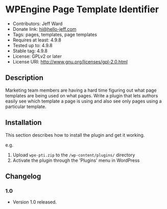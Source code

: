 # WPEngine Page Template Identifier
* Contributors: Jeff Ward
* Donate link: hi@hello-jeff.com
* Tags: pages, templates, page templates
* Requires at least: 4.9.8
* Tested up to: 4.9.8
* Stable tag: 4.9.8
* License: GPLv2 or later
* License URI: http://www.gnu.org/licenses/gpl-2.0.html

## Description

Marketing team members are having a hard time figuring out what page templates are being used on what pages.
Write a plugin that lets authors easily see which template a page is using and also see only pages using a particular template.

## Installation

This section describes how to install the plugin and get it working.

e.g.

1. Upload `wpe-pti.zip` to the `/wp-content/plugins/` directory
2. Activate the plugin through the 'Plugins' menu in WordPress

## Changelog

### 1.0
* Version 1.0 released.
